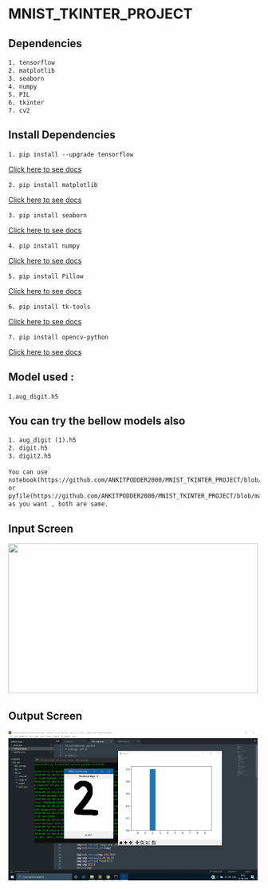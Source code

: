 # MNIST_TKINTER_PROJECT

## Dependencies
    1. tensorflow
    2. matplotlib
    3. seaborn 
    4. numpy 
    5. PIL 
    6. tkinter 
    7. cv2
    
## Install Dependencies
    1. pip install --upgrade tensorflow  
[Click here to see docs](https://www.tensorflow.org/install/pip)

    2. pip install matplotlib            
[Click here to see docs](https://pypi.org/project/matplotlib/)

    3. pip install seaborn               
[Click here to see docs](https://pypi.org/project/seaborn/)

    4. pip install numpy                 
[Click here to see docs](https://pypi.org/project/numpy/)

    5. pip install Pillow                
[Click here to see docs](https://pypi.org/project/Pillow/)

    6. pip install tk-tools              
[Click here to see docs](https://pypi.org/project/tk-tools/)

    7. pip install opencv-python         
[Click here to see docs](https://pypi.org/project/opencv-python/)

## Model used :
    1.aug_digit.h5
    
## You can try the bellow models also
    1. aug_digit (1).h5
    2. digit.h5
    3. digit2.h5
    
    You can use notebook(https://github.com/ANKITPODDER2000/MNIST_TKINTER_PROJECT/blob/master/main_app.ipynb) or    pyfile(https://github.com/ANKITPODDER2000/MNIST_TKINTER_PROJECT/blob/master/main_app_py.py) as you want , both are same.
    
## Input Screen

<img style="width:500px" src="https://user-images.githubusercontent.com/50513363/92754232-42dc2380-f3a8-11ea-8263-09cd6417b878.png" height="300" >

## Output Screen

<img style="width:500px" src="Output/Screenshot%20(1011).png" height="300" >
    
